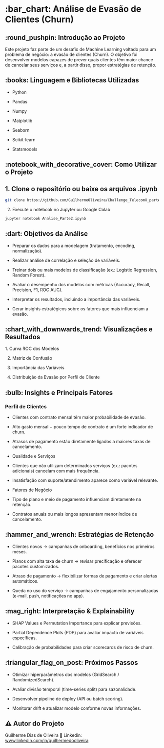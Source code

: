 <h1> :bar_chart: Análise de Evasão de Clientes (Churn) </h1>

<h2>:round_pushpin: Introdução ao Projeto</h2>

Este projeto faz parte de um desafio de Machine Learning voltado para um problema de negócio: a evasão de clientes (Churn).
O objetivo foi desenvolver modelos capazes de prever quais clientes têm maior chance de cancelar seus serviços e, a partir disso, propor estratégias de retenção.

<h2>:books: Linguagem e Bibliotecas Utilizadas</h2>

* Python

* Pandas

* Numpy

* Matplotlib

* Seaborn

* Scikit-learn

* Statsmodels

<h2>:notebook_with_decorative_cover: Como Utilizar o Projeto</h2>

<h2>1. Clone o repositório ou baixe os arquivos .ipynb</h2>

```bash
git clone https://github.com/Gu1lhermeOliveira/Challenge_TelecomX_parte2.git
````

2. Execute o notebook no Jupyter ou Google Colab
```bash
jupyter notebook Analise_Parte2.ipynb
````
<h2>:dart: Objetivos da Análise</h2>

* Preparar os dados para a modelagem (tratamento, encoding, normalização).

* Realizar análise de correlação e seleção de variáveis.

* Treinar dois ou mais modelos de classificação (ex.: Logistic Regression, Random Forest).

* Avaliar o desempenho dos modelos com métricas (Accuracy, Recall, Precision, F1, ROC AUC).

* Interpretar os resultados, incluindo a importância das variáveis.

* Gerar insights estratégicos sobre os fatores que mais influenciam a evasão.

<h2>:chart_with_downwards_trend: Visualizações e Resultados</h2>
1. Curva ROC dos Modelos

2. Matriz de Confusão

3. Importância das Variáveis

4. Distribuição da Evasão por Perfil de Cliente

<h2>:bulb: Insights e Principais Fatores</h2>

<h3>Perfil de Clientes</h3>

* Clientes com contrato mensal têm maior probabilidade de evasão.

* Alto gasto mensal + pouco tempo de contrato é um forte indicador de churn.

* Atrasos de pagamento estão diretamente ligados a maiores taxas de cancelamento.

* Qualidade e Serviços

* Clientes que não utilizam determinados serviços (ex.: pacotes adicionais) cancelam com mais frequência.

* Insatisfação com suporte/atendimento aparece como variável relevante.

* Fatores de Negócio

* Tipo de plano e meio de pagamento influenciam diretamente na retenção.

* Contratos anuais ou mais longos apresentam menor índice de cancelamento.

<h2>:hammer_and_wrench: Estratégias de Retenção</h2>

* Clientes novos → campanhas de onboarding, benefícios nos primeiros meses.

* Planos com alta taxa de churn → revisar precificação e oferecer pacotes customizados.

* Atraso de pagamento → flexibilizar formas de pagamento e criar alertas automáticos.

* Queda no uso do serviço → campanhas de engajamento personalizadas (e-mail, push, notificações no app).

<h2>:mag_right: Interpretação & Explainability</h2>

* SHAP Values e Permutation Importance para explicar previsões.

* Partial Dependence Plots (PDP) para avaliar impacto de variáveis específicas.

* Calibração de probabilidades para criar scorecards de risco de churn.

<h2>:triangular_flag_on_post: Próximos Passos</h2>

* Otimizar hiperparâmetros dos modelos (GridSearch / RandomizedSearch).

* Avaliar divisão temporal (time-series split) para sazonalidade.

* Desenvolver pipeline de deploy (API ou batch scoring).

* Monitorar drift e atualizar modelo conforme novas informações.

<h2>⚠️ Autor do Projeto</h2>

Guilherme Dias de Oliveira
🔗 Linkedin: www.linkedin.com/in/guilhermedooliveira
